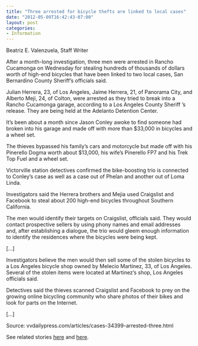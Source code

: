 ```yaml
---
title: "Three arrested for bicycle thefts are linked to local cases"
date: "2012-05-09T16:42:43-07:00"
layout: post
categories:
- Information
---
```


Beatriz E. Valenzuela, Staff Writer

After a month-long investigation, three men were arrested in Rancho Cucamonga on Wednesday for stealing hundreds of thousands of dollars worth of high-end bicycles that have been linked to two local cases, San Bernardino County Sheriff’s officials said.  
  
Julian Herrera, 23, of Los Angeles, Jaime Herrera, 21, of Panorama City, and Alberto Meji, 24, of Colton, were arrested as they tried to break into a Rancho Cucamonga garage, according to a Los Angeles County Sheriff ’s release. They are being held at the Adelanto Detention Center.

It’s been about a month since Jason Conley awoke to find someone had broken into his garage and made off with more than $33,000 in bicycles and a wheel set.

The thieves bypassed his family’s cars and motorcycle but made off with his Pinerello Dogma worth about $13,000, his wife’s Pinerello FP7 and his Trek Top Fuel and a wheel set.

Victorville station detectives confirmed the bike-boosting trio is connected to Conley’s case as well as a case out of Phelan and another out of Loma Linda.

Investigators said the Herrera brothers and Mejia used Craigslist and Facebook to steal about 200 high-end bicycles throughout Southern California.

The men would identify their targets on Craigslist, officials said. They would contact prospective sellers by using phony names and email addresses and, after establishing a dialogue, the trio would gleem enough information to identify the residences where the bicycles were being kept.

\[…\]

Investigators believe the men would then sell some of the stolen bicycles to a Los Angeles bicycle shop owned by Melecio Martinez, 33, of Los Angeles. Several of the stolen items were located at Martinez’s shop, Los Angeles officials said.

Detectives said the thieves scanned Craigslist and Facebook to prey on the growing online bicycling community who share photos of their bikes and look for parts on the Internet.

\[…\]

Source: vvdailypress.com/articles/cases-34399-arrested-three.html

See related stories [here](https://www.hdcycling.org/2012/04/crooks-steal-33000-in-bikes-accessories/ "Crooks steal $33,000 in bikes, accessories") and [here](https://www.hdcycling.org/2012/05/report-california-top-with-cyber-crooks/ "Report: California top with cyber-crooks").